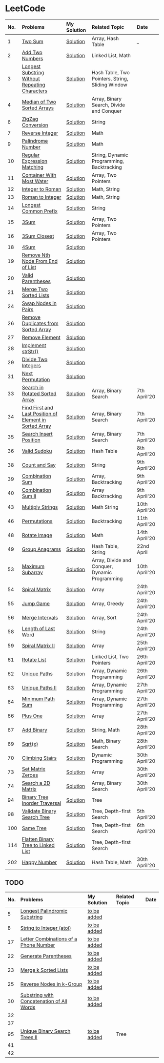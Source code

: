 # LeetCode

No. | Problems | My Solution | Related Topic | Date
:-- | :-- |:-- |:-- |:--
1   | [Two Sum](https://leetcode.com/problems/two-sum) | [Solution](https://github.com/SumanSudhir/LeetCode/blob/master/0001.TwoSum/main.cpp)  | Array, Hash Table  | _
2   | [Add Two Numbers](https://leetcode.com/problems/add-two-numbers/)  | [Solution]()  | Linked List, Math   |
3   | [Longest Substring Without Repeating Characters](https://leetcode.com/problems/longest-substring-without-repeating-characters)  | [Solution]()  | Hash Table, Two Pointers, String, Sliding Window |
4   | [Median of Two Sorted Arrays](https://leetcode.com/problems/median-of-two-sorted-arrays)  | [Solution]() | Array, Binary Search, Divide and Conquer |
6   | [ZigZag Conversion](https://leetcode.com/problems/zigzag-conversion)  | [Solution]()  | String |
7   | [Reverse Integer](https://leetcode.com/problems/reverse-integer)  | [Solution]()  | Math |
9   | [Palindrome Number](https://leetcode.com/problems/palindrome-number)  | [Solution]()  | Math   |
10  | [Regular Expression Matching](https://leetcode.com/problems/regular-expression-matching)  | [Solution]()  | String, Dynamic Programming, Backtracking   |
11  | [Container With Most Water](https://leetcode.com/problems/container-with-most-water)  | [Solution]()  | Array, Two Pointers   |
12  | [Integer to Roman](https://leetcode.com/problems/integer-to-roman)  | [Solution]()  | Math, String   |
13  | [Roman to Integer](https://leetcode.com/problems/roman-to-integer)  | [Solution]()  | Math, String   |
14  | [Longest Common Prefix](https://leetcode.com/problems/longest-common-prefix)  | [Solution]()  | String   |
15  | [3Sum](https://leetcode.com/problems/3sum)  | [Solution]()  | Array, Two Pointers |
16  | [3Sum Closest](https://leetcode.com/problems/3sum-closest)  | [Solution]()  | Array, Two Pointers   |
18  | [4Sum](https://leetcode.com/problems/4sum)  | [Solution]()  |    |
19  | [Remove Nth Node From End of List](https://leetcode.com/problems/remove-nth-node-from-end-of-list)  | [Solution]()  |    |
20  | [Valid Parentheses](https://leetcode.com/problems/valid-parentheses)  | [Solution]()  |    |
21  | [Merge Two Sorted Lists](https://leetcode.com/problems/merge-two-sorted-lists)  | [Solution]()  |    |
24  | [Swap Nodes in Pairs](https://leetcode.com/problems/swap-nodes-in-pairs)  | [Solution]()  |    |
26  | [Remove Duplicates from Sorted Array](https://leetcode.com/problems/remove-duplicates-from-sorted-array)  | [Solution]()  |    |
27  | [Remove Element](https://leetcode.com/problems/remove-element)  | [Solution]()  |    |
28  | [Implement strStr()](https://leetcode.com/problems/implement-strstr)  | [Solution]()  |    |
29  | [Divide Two Integers](https://leetcode.com/problems/divide-two-integers)  | [Solution]()  |    |
31  | [Next Permutation](https://leetcode.com/problems/next-permutation)  | [Solution]()  |    |
33  | [Search in Rotated Sorted Array](https://leetcode.com/problems/search-in-rotated-sorted-array/) | [Solution](https://github.com/SumanSudhir/LeetCode/tree/master/0033.SearchinRotatedSortedArray) | Array, Binary Search | 7th April'20
34  | [Find First and Last Position of Element in Sorted Array](https://leetcode.com/problems/find-first-and-last-position-of-element-in-sorted-array/) | [Solution](https://github.com/SumanSudhir/LeetCode/tree/master/0034.FindFirstandLastPositionofElementinSortedArray)   | Array, Binary Search | 7th April'20
35  | [Search Insert Position](https://leetcode.com/problems/search-insert-position/)   | [Solution](https://github.com/SumanSudhir/LeetCode/tree/master/0035.SearchInsertPosition) | Array, Binary Search | 7th April'20
36  | [Valid Sudoku](https://leetcode.com/problems/valid-sudoku/) | [Solution](https://github.com/SumanSudhir/LeetCode/tree/master/0036.ValidSudoku) | Hash Table | 8th April'20
38  | [Count and Say](https://leetcode.com/problems/count-and-say/) | [Solution](https://github.com/SumanSudhir/LeetCode/tree/master/0038.CountandSay) | String | 9th April'20
39  | [Combination Sum](https://leetcode.com/problems/combination-sum/) | [Solution](https://github.com/SumanSudhir/LeetCode/tree/master/0039.CombinationSum) | Array, Backtracking | 9th April'20
40  | [Combination Sum II](https://leetcode.com/problems/combination-sum-ii/) | [Solution](https://github.com/SumanSudhir/LeetCode/tree/master/0040.CombinationSumII) | Array Backtracking | 9th April'20
43  | [Multiply Strings](https://leetcode.com/problems/multiply-strings/)  | [Solution](https://github.com/SumanSudhir/LeetCode/tree/master/0043.MultiplyStrings)  | Math String  | 10th April'20
46  | [Permutations](https://leetcode.com/problems/permutations/) | [Solution](https://github.com/SumanSudhir/LeetCode/tree/master/0046.Permutations) | Backtracking | 11th April'20
48  | [Rotate Image](https://leetcode.com/problems/rotate-image/) | [Solution](https://github.com/SumanSudhir/LeetCode/tree/master/0048.RotateImage) | Math | 14th April'20
49  | [Group Anagrams](https://leetcode.com/problems/group-anagrams/) | [Solution](https://github.com/SumanSudhir/LeetCode/tree/master/0049.GroupAnagrams) | Hash Table, String | 22nd April
53  | [Maximum Subarray](https://leetcode.com/problems/maximum-subarray/) | [Solution](https://github.com/SumanSudhir/LeetCode/tree/master/0053.MaximumSubarray) | Array, Divide and Conquer, Dynamic Programming | 10th April'20
54  | [Spiral Matrix](https://leetcode.com/problems/spiral-matrix/)  | [Solution](https://github.com/SumanSudhir/LeetCode/tree/master/0054.SpiralMatrix)  |  Array | 24th April'20
55  | [Jump Game](https://leetcode.com/problems/jump-game/) | [Solution](https://github.com/SumanSudhir/LeetCode/tree/master/0055.JumpGame) | Array, Greedy | 24th April'20
56  | [Merge Intervals](https://leetcode.com/problems/merge-intervals/)  | [Solution](https://github.com/SumanSudhir/LeetCode/tree/master/0056.MergeIntervals) | Array, Sort | 24th April'20
58  | [Length of Last Word](https://leetcode.com/problems/length-of-last-word/) | [Solution](https://github.com/SumanSudhir/LeetCode/tree/master/0058.LengthofLastWord) | String | 24th April'20
59  | [Spiral Matrix II](https://leetcode.com/problems/spiral-matrix-ii/submissions/) | [Solution](https://github.com/SumanSudhir/LeetCode/tree/master/0059.SpiralMatrixII) | Array | 25th April'20
61  | [Rotate List](https://leetcode.com/problems/rotate-list/) | [Solution](https://github.com/SumanSudhir/LeetCode/tree/master/0061.RotateList) | Linked List, Two Pointers | 26th April'20
62  | [Unique Paths](https://leetcode.com/problems/unique-paths/) | [Solution](https://github.com/SumanSudhir/LeetCode/tree/master/0062.UniquePaths) | Array, Dynamic Programming | 26th April'20
63  | [Unique Paths II](https://leetcode.com/problems/unique-paths-ii/) | [Solution](https://github.com/SumanSudhir/LeetCode/tree/master/0063.UniquePathsII) | Array, Dynamic Programming | 27th April'20
64  | [Minimum Path Sum](https://leetcode.com/problems/minimum-path-sum/) | [Solution](https://github.com/SumanSudhir/LeetCode/tree/master/0064.MinimumPathSum) | Array, Dynamic Programming | 27th April'20
66  | [Plus One](https://leetcode.com/problems/plus-one/) | [Solution](https://github.com/SumanSudhir/LeetCode/tree/master/0066.PlusOne) | Array | 27th April'20
67  | [Add Binary](https://leetcode.com/problems/add-binary/) | [Solution](https://github.com/SumanSudhir/LeetCode/tree/master/0067.AddBinary) | String, Math | 28th April'20
69  | [Sqrt(x)](https://leetcode.com/problems/sqrtx/) | [Solution](https://github.com/SumanSudhir/LeetCode/tree/master/0069.Sqrt(x)) | Math, Binary Search | 28th April'20
70  | [Climbing Stairs](https://leetcode.com/problems/climbing-stairs/) | [Solution](https://github.com/SumanSudhir/LeetCode/tree/master/0070.ClimbingStairs) | Dynamic Programming | 30th April'20
73  | [Set Matrix Zeroes](https://leetcode.com/problems/set-matrix-zeroes/) | [Solution](https://github.com/SumanSudhir/LeetCode/tree/master/0073.SetMatrixZeroes) | Array | 30th April'20
74  | [Search a 2D Matrix](https://leetcode.com/problems/search-a-2d-matrix/) | [Solution](https://github.com/SumanSudhir/LeetCode/tree/master/0074.Searcha2DMatrix) | Array, Binary Search | 30th April'20
94  | [Binary Tree Inorder Traversal](https://leetcode.com/problems/binary-tree-inorder-traversal) | [Solution](https://github.com/SumanSudhir/LeetCode/tree/master/0094.BinaryTreeInorderTraversal)    | Tree  |
98  | [Validate Binary Search Tree](https://leetcode.com/problems/validate-binary-search-tree) | [Solution](https://github.com/SumanSudhir/LeetCode/tree/master/0098.ValidateBinarySearchTree) | Tree, Depth-first Search| 5th April'20
100 | [Same Tree](https://leetcode.com/problems/same-tree/) | [Solution](https://github.com/SumanSudhir/LeetCode/tree/master/0100.SameTree) | Tree, Depth-first Search | 6th April'20
114 | [Flatten Binary Tree to Linked List](https://leetcode.com/problems/flatten-binary-tree-to-linked-list) | [Solution](https://github.com/SumanSudhir/LeetCode/tree/master/0114.FlattenBinaryTreetoLinkedList)   | Tree, Depth-first Search  |
202 | [Happy Number](https://leetcode.com/problems/happy-number/) | [Solution](https://github.com/SumanSudhir/LeetCode/tree/master/0202.HappyNumber) | Hash Table, Math | 30th April'20

## TODO
No. | Problems | My Solution | Related Topic | Date
:-- | :-- |:-- |:-- |:--
5   | [Longest Palindromic Substring](https://leetcode.com/problems/longest-palindromic-substring)  | [to be added]()  |    |
8   | [String to Integer (atoi)](https://leetcode.com/problems/string-to-integer-atoi)  | [to be added]()  |    |
17  | [Letter Combinations of a Phone Number](https://leetcode.com/problems/letter-combinations-of-a-phone-number)  | [to be added]()  |    |
22  | [Generate Parentheses](https://leetcode.com/problems/generate-parentheses)  | [to be added]()  |    |
23  | [Merge k Sorted Lists](https://leetcode.com/problems/merge-k-sorted-lists)  | [to be added]()  |    |
25  | [Reverse Nodes in k-Group](https://leetcode.com/problems/reverse-nodes-in-k-group)  | [to be added]()  |    |
30  | [Substring with Concatenation of All Words](https://leetcode.com/problems/substring-with-concatenation-of-all-words)  | [to be added]()  |    |
32  | []() | []() | |
37  | []() | []() | |
95  | [Unique Binary Search Trees II](https://leetcode.com/problems/unique-binary-search-trees-ii) | [to be added]()    | Tree  |
41  |   |   |   |
42  |   |   |   |
